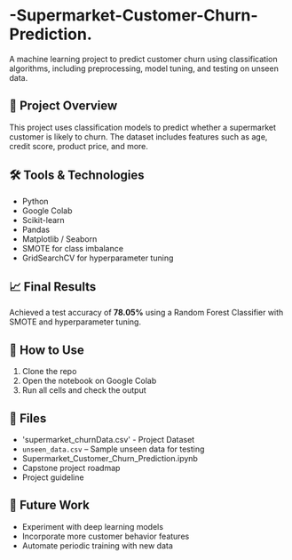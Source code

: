 # -Supermarket-Customer-Churn-Prediction.
A machine learning project to predict customer churn using classification algorithms, including preprocessing, model tuning, and testing on unseen data.

## 📌 Project Overview
This project uses classification models to predict whether a supermarket customer is likely to churn. The dataset includes features such as age, credit score, product price, and more.

## 🛠️ Tools & Technologies
- Python
- Google Colab
- Scikit-learn
- Pandas
- Matplotlib / Seaborn
- SMOTE for class imbalance
- GridSearchCV for hyperparameter tuning

## 📈 Final Results
Achieved a test accuracy of **78.05%** using a Random Forest Classifier with SMOTE and hyperparameter tuning.

## 📁 How to Use
1. Clone the repo
2. Open the notebook on Google Colab
3. Run all cells and check the output

## 📂 Files
- 'supermarket_churnData.csv' - Project Dataset
- `unseen_data.csv` – Sample unseen data for testing
- Supermarket_Customer_Churn_Prediction.ipynb
- Capstone project roadmap
- Project guideline

## 📌 Future Work
- Experiment with deep learning models
- Incorporate more customer behavior features
- Automate periodic training with new data
